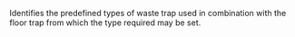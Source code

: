 ﻿Identifies the predefined types of waste trap used in combination with the floor trap from which the type required may be set.